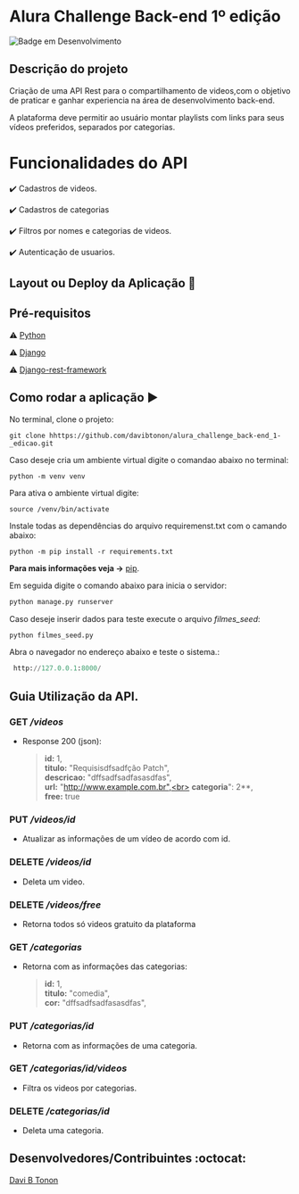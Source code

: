 # Alura Challenge Back-end 1º edição

![Badge em Desenvolvimento](http://img.shields.io/static/v1?label=STATUS&message=EM%20CONCLUIDO&color=GREEN&style=for-the-badge)

## Descrição do projeto 

<p align="justify">
  Criação de uma API Rest para o compartilhamento de videos,com o objetivo de praticar e ganhar experiencia na área de desenvolvimento back-end.

  A plataforma deve permitir ao usuário montar playlists com links para seus vídeos preferidos, separados por categorias.
</p>


# Funcionalidades do API

:heavy_check_mark: Cadastros de videos. 

:heavy_check_mark: Cadastros de categorias

:heavy_check_mark: Filtros por nomes e categorias de videos.

:heavy_check_mark: Autenticação de usuarios.

## Layout ou Deploy da Aplicação :dash:


## Pré-requisitos

:warning: [Python](https://www.python.org/)

:warning: [Django](https://www.djangoproject.com/)

:warning: [Django-rest-framework](https://www.django-rest-framework.org/)


## Como rodar a aplicação :arrow_forward:

No terminal, clone o projeto:

```
git clone hhttps://github.com/davibtonon/alura_challenge_back-end_1-_edicao.git
```

Caso deseje cria um ambiente virtual digite o comandao abaixo no terminal:

```#python
python -m venv venv 
```

Para ativa o ambiente virtual digite:

```#shell
source /venv/bin/activate
```

Instale todas as dependências do arquivo requiremenst.txt com o camando abaixo:

```#python
python -m pip install -r requirements.txt
```

**Para mais informações veja ->** [pip](https://pip.pypa.io/en/stable/user_guide/).

Em seguida digite o comando abaixo para inicia o servidor:

``` python
python manage.py runserver
```

Caso deseje inserir dados para teste execute o arquivo *filmes_seed*:

``` python
python filmes_seed.py
```

Abra o navegador no endereço abaixo e teste o sistema.:

``` python
 http://127.0.0.1:8000/
```

## Guia Utilização da API.

### GET */videos*

- Response 200 (json):

  > **id:** 1,<br>
    **titulo:** "Requisisdfsadfção Patch",<br>
    **descricao:** "dffsadfsadfasasdfas",<br>
    **url:** "http://www.example.com.br",<br>
    **categoria**": 2**,<br>
    **free:** true

### PUT */videos/id*

- Atualizar as informações de um vídeo de acordo com id.

### DELETE */videos/id*

- Deleta um video.

### DELETE */videos/free*

- Retorna todos só videos gratuito da plataforma

### GET */categorias*

- Retorna com as informações das categorias:

  > **id:** 1,<br>
    **titulo:** "comedia",<br>
    **cor:** "dffsadfsadfasasdfas",<br>

### PUT */categorias/id*

- Retorna com as informações de uma categoria.

### GET */categorias/id/videos*

- Filtra os videos por categorias.

### DELETE */categorias/id*

- Deleta uma categoria.

## Desenvolvedores/Contribuintes :octocat:
[Davi B Tonon](https://github.com/davibtonon)